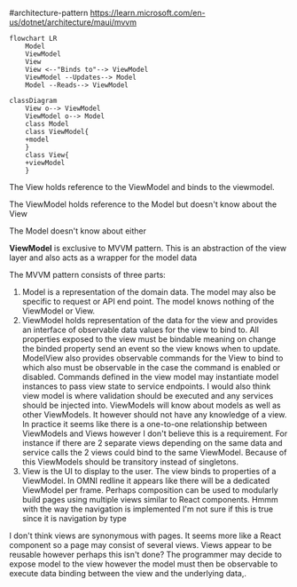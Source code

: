 #architecture-pattern
https://learn.microsoft.com/en-us/dotnet/architecture/maui/mvvm

```mermaid
flowchart LR
	Model
	ViewModel
	View
	View <--"Binds to"--> ViewModel
	ViewModel --Updates--> Model
	Model --Reads--> ViewModel
```

```mermaid
classDiagram
	View o--> ViewModel
	ViewModel o--> Model
	class Model
	class ViewModel{
	+model
	}
	class View{
	+viewModel
	}
```

The View holds reference to the ViewModel and binds to the viewmodel.

The ViewModel holds reference to the Model but doesn't know about the View

The Model doesn't know about either


**ViewModel** is exclusive to MVVM pattern. This is an abstraction of the view layer and also acts as a wrapper for the model data

The MVVM pattern consists of three parts:
1. Model is a representation of the domain data. The model may also be specific to request or API end point. The model knows nothing of the ViewModel or View.
2. ViewModel holds representation of the data for the view and provides an interface of observable data values for the view to bind to. All properties exposed to the view must be bindable meaning on change the binded property send an event so the view knows when to update. ModelView also provides observable commands for the View to bind to which also must be observable in the case the command is enabled or disabled. Commands defined in the view model may instantiate model instances to pass view state to service endpoints. I would also think view model is where validation should be executed and any services should be injected into. ViewModels will know about models as well as other ViewModels. It however should not have any knowledge of a view. In practice it seems like there is a one-to-one relationship between ViewModels and Views however I don't believe this is a requirement. For instance if there are 2 separate views depending on the same data and service calls the 2 views could bind to the same ViewModel. Because of this ViewModels should be transitory instead of singletons.
3. View is the UI to display to the user. The view binds to properties of a ViewModel. In OMNI redline it appears like there will be a dedicated ViewModel per frame. Perhaps composition can be used to modularly build pages using multiple views similar to React components. Hmmm with the way the navigation is implemented I'm not sure if this is true since it is navigation by type

I don't think views are synonymous with pages. It seems more like a React component so a page may consist of several views. Views appear to be reusable however perhaps this isn't done?
The programmer may decide to expose model to the view however the model must then be observable to execute data binding between the view and the underlying data,.